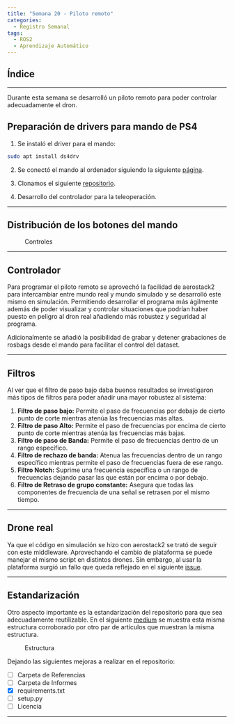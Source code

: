 ```yaml
---
title: "Semana 20 - Piloto remoto"
categories:
  - Registro Semanal
tags:
  - ROS2
  - Aprendizaje Automático
---
```


## Índice

---

Durante esta semana se desarrolló un piloto remoto para poder controlar adecuadamente el dron.

## Preparación de drivers para mando de PS4

1. Se instaló el driver para el mando:

```bash
sudo apt install ds4drv

```

2. Se conectó el mando al ordenador siguiendo la siguiente [página](https://ros-developer.com/2017/12/14/ps4-controller-bluetooth-ubuntu/).

3. Clonamos el siguiente [repositorio](https://github.com/naoki-mizuno/ds4_driver).

4. Desarrollo del controlador para la teleoperación.

---

## Distribución de los botones del mando

<figure class="align-center" style="width:60%">
  <img src="{{ site.url }}{{ site.baseurl }}/assets/images/post20/controller.png" alt="">
  <figcaption>Controles</figcaption>
</figure>

---

## Controlador

Para programar el piloto remoto se aprovechó la facilidad de aerostack2 para intercambiar entre mundo real y mundo simulado y se desarrolló este mismo en simulación. Permitiendo desarrollar el programa más ágilmente además de poder visualizar y controlar situaciones que podrían haber puesto en peligro al dron real añadiendo más robustez y seguridad al programa.

Adicionalmente se añadió la posibilidad de grabar y detener grabaciones de rosbags desde el mando para facilitar el control del dataset.

---

## Filtros

Al ver que el filtro de paso bajo daba buenos resultados se investigaron más tipos de filtros para poder añadir una mayor robustez al sistema:

1. **Filtro de paso bajo:** Permite el paso de frecuencias por debajo de cierto punto de corte mientras atenúa las frecuencias más altas.
2. **Filtro de paso Alto:** Permite el paso de frecuencias por encima de cierto punto de corte mientras atenúa las frecuencias más bajas.
3. **Filtro de paso de Banda:** Permite el paso de frecuencias dentro de un rango específico.
4. **Filtro de rechazo de banda:** Atenua las frecuencias dentro de un rango específico mientras permite el paso de frecuencias fuera de ese rango.
5. **Filtro Notch:** Suprime una frecuencia específica o un rango de frecuencias dejando pasar las que están por encima o por debajo.
6. **Filtro de Retraso de grupo constante:** Asegura que todas las componentes de frecuencia de una señal se retrasen por el mismo tiempo.

---

## Drone real

Ya que el código en simulación se hizo con aerostack2 se trató de seguir con este middleware. Aprovechando el cambio de plataforma se puede manejar el mismo script en distintos drones. Sin embargo, al usar la plataforma surgió un fallo que queda reflejado en el siguiente [issue](https://github.com/aerostack2/aerostack2/issues/447).

---

## Estandarización

Otro aspecto importante es la estandarización del repositorio para que sea adecuadamente reutilizable. En el siguiente [medium](https://medium.com/analytics-vidhya/folder-structure-for-machine-learning-projects-a7e451a8caaa) se muestra esta misma estructura corroborado por otro par de artículos que muestran la misma estructura.

<figure class="align-center" style="width:60%">
  <img src="{{ site.url }}{{ site.baseurl }}/assets/images/post20/repoEstructure.png" alt="">
  <figcaption>Estructura</figcaption>
</figure>

Dejando las siguientes mejoras a realizar en el repositorio:

- [ ] Carpeta de Referencias
- [ ] Carpeta de Informes
- [x] requirements.txt
- [ ] setup.py 
- [ ] Licencia
  
---